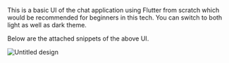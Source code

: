 
This is a basic UI of the chat application using Flutter from scratch which would be recommended for beginners in this tech.
You can switch to both light as well as dark theme.
 
Below are the attached snippets of the above UI.

![Untitled design](https://user-images.githubusercontent.com/86198133/207092159-18bc1075-369f-4a56-87dd-f698f6ef05e0.jpg)
